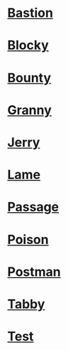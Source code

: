 # [Bastion](bastion)

# [Blocky](blocky)

# [Bounty](bounty)

# [Granny](granny)

# [Jerry](Jerry)

# [Lame](Lame)

# [Passage](passage)

# [Poison](poison)

# [Postman](postman)

# [Tabby](tabby)

# [Test](test)
